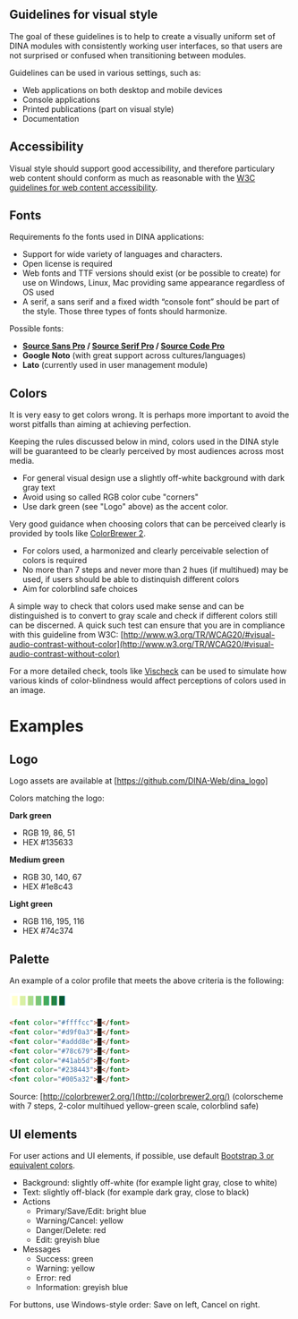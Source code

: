 ## Guidelines for visual style

The goal of these guidelines is to help to create a visually uniform set of DINA modules with consistently working user interfaces, so that users are not surprised or confused when transitioning between modules.

Guidelines can be used in various settings, such as:

- Web applications on both desktop and mobile devices
- Console applications
- Printed publications (part on visual style)
- Documentation

## Accessibility

Visual style should support good accessibility, and therefore particulary web content should conform as much as reasonable with the [W3C guidelines for web content accessibility](http://www.w3.org/TR/WCAG20/).

## Fonts

Requirements fo the fonts used in DINA applications:

- Support for wide variety of languages and characters.
- Open license is required
- Web fonts and TTF versions should exist (or be possible to create) for use on Windows, Linux, Mac providing same appearance regardless of OS used
- A serif, a sans serif and a fixed width “console font” should be part of the style. Those three types of fonts should harmonize.

Possible fonts:

- **[Source Sans Pro](http://www.google.com/fonts/specimen/Source+Sans+Pro) / [Source Serif Pro](http://www.google.com/fonts/specimen/Source+Serif+Pro) / [Source Code Pro](http://www.google.com/fonts/specimen/Source+Code+Pro)**
- **Google Noto** (with great support across cultures/languages)
- **Lato** (currently used in user management module)

## Colors

It is very easy to get colors wrong. It is perhaps more important to avoid the worst pitfalls than aiming at achieving perfection.

Keeping the rules discussed below in mind, colors used in the DINA style will be guaranteed to be clearly perceived by most audiences across most media.

- For general visual design use a slightly off-white background with dark gray text
- Avoid using so called RGB color cube "corners"
- Use dark green (see "Logo" above) as the accent color.

Very good guidance when choosing colors that can be perceived clearly is provided by tools like [ColorBrewer 2](http://colorbrewer2.org).

- For colors used, a harmonized and clearly perceivable selection of colors is required
- No more than 7 steps and never more than 2 hues (if multihued) may be used, if users should be able to distinquish different colors
- Aim for colorblind safe choices

A simple way to check that colors used make sense and can be distinguished is to convert to gray scale and check if different colors still can be discerned. A quick such test can ensure that you are in compliance with this guideline from W3C: [http://www.w3.org/TR/WCAG20/#visual-audio-contrast-without-color](http://www.w3.org/TR/WCAG20/#visual-audio-contrast-without-color)

For a more detailed check, tools like [Vischeck](http://www.vischeck.com/vischeck/) can be used to simulate how various kinds of color-blindness would affect perceptions of colors used in an image.

# Examples

## Logo

Logo assets are available at [https://github.com/DINA-Web/dina_logo]

Colors matching the logo:

**Dark green**

* RGB 19, 86, 51
* HEX #135633

**Medium green**

* RGB 30, 140, 67
* HEX #1e8c43

**Light green**

* RGB 116, 195, 116
* HEX #74c374

## Palette

An example of a color profile that meets the above criteria is the following:

![](palette.png)

```html
<font color="#ffffcc">█</font>
<font color="#d9f0a3">█</font>
<font color="#addd8e">█</font>
<font color="#78c679">█</font>
<font color="#41ab5d">█</font>
<font color="#238443">█</font>
<font color="#005a32">█</font>
```

Source: [http://colorbrewer2.org/](http://colorbrewer2.org/) (colorscheme with 7 steps, 2-color multihued yellow-green scale, colorblind safe)

## UI elements

For user actions and UI elements, if possible, use default [Bootstrap 3 or equivalent colors](https://getbootstrap.com/docs/4.0/components/buttons/).

* Background: slightly off-white (for example light gray, close to white)
* Text: slightly off-black (for example dark gray, close to black)
* Actions
  * Primary/Save/Edit: bright blue
  * Warning/Cancel: yellow
  * Danger/Delete: red
  * Edit: greyish blue
* Messages
  * Success: green
  * Warning: yellow
  * Error: red
  * Information: greyish blue

For buttons, use Windows-style order: Save on left, Cancel on right.
